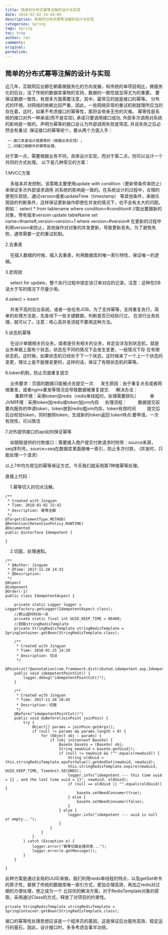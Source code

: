 ```yaml
---
title: 简单的分布式幂等注解的设计与实现
date: 2018-02-02 14:44:09
description: 简单的分布式幂等注解的设计与实现
categories: Spring
tags: Spring
toc: true
author: Yan
comments: 
original: 
permalink: 
---
```


## 简单的分布式幂等注解的设计与实现

近几年，互联网后台都在朝着微服务化的方向发展，和传统的单项目相比，微服务化的后台，没了传统的数据库事物的支持，数据的一致性就显得尤为的重要。
要保证数据一致性，有很多方面需要注意，其中，最常见的就是接口的幂等。
分布式的环境，对网络的依赖比较严重，因此，一些网络异常的重试机制就理所应当的存在着，这时，如果不考虑接口的幂等性，那将会带来无穷的灾难。
幂等性是系统的接口对外一种承诺(而不是实现), 承诺只要调用接口成功, 外部多次调用对系统的影响是一致的。声明为幂等的接口会认为外部调用失败是常态, 并且失败之后必然会有重试.
保证接口的幂等呢个，要从两个方面入手：

     一.接口本身设计成幂等的（根据业务实现）;
     二.对接口做额外的幂等处理。
    
对于第一点，需要根据业务不同，具体设计实现，而对于第二点，则可以设计一个共同的方式处理。
以下是几种常见的方案：

1.MVCC方案

&nbsp;&nbsp;&nbsp;&nbsp;多版本并发控制，该策略主要使用update with condition（更新带条件来防止）来保证多次外部请求调用
对系统的影响是一致的。在系统设计的过程中，合理的使用乐观锁，通过version或者updateTime（timestamp）
等其他条件，来做乐观锁的判断条件，这样保证更新操作即使在并发的情况下，也不会有太大的问题。
例如：
select * from tablename where condition=#condition# //取出要跟新的对象，带有版本versoin
update tableName set name=#name#,version=version+1 where version=#version#
在更新的过程中利用version来防止，其他操作对对象的并发更新，导致更新丢失。为了避免失败，通常需要一定的重试机制。

2.去重表

&nbsp;&nbsp;&nbsp;&nbsp;在插入数据的时候，插入去重表，利用数据库的唯一索引特性，保证唯一的逻辑。

3.悲观锁

&nbsp;&nbsp;&nbsp;&nbsp;select for update，整个执行过程中锁定该订单对应的记录。注意：这种在DB读大于写的情况下尽量少用。

4.select + insert

&nbsp;&nbsp;&nbsp;&nbsp;并发不高的后台系统，或者一些任务JOB，为了支持幂等，支持重复执行，简单的处理方法是，先查询下一些关键数据，判断是否已经执行过，
在进行业务处理，就可以了。注意：核心高并发流程不要用这种方法。

5.状态机幂等

&nbsp;&nbsp;&nbsp;&nbsp;在设计单据相关的业务，或者是任务相关的业务，肯定会涉及到状态机，就是业务单据上面有个状态，状态在不同的情况下会发生变更，一般情况下存
在有限状态机，这时候，如果状态机已经处于下一个状态，这时候来了一个上一个状态的变更，理论上是不能够变更的，这样的话，保证了有限状态机的幂等。

6.token机制，防止页面重复提交

&nbsp;&nbsp;&nbsp;&nbsp;业务要求：页面的数据只能被点击提交一次.
&nbsp;&nbsp;&nbsp;&nbsp;发生原因：由于重复点击或者网络重发，或者nginx重发等情况会导致数据被重复提交. 
&nbsp;&nbsp;&nbsp;&nbsp;解决办法：<br/>
&nbsp;&nbsp;&nbsp;&nbsp;&nbsp;&nbsp;&nbsp;&nbsp;集群环境：采用token加redis（redis单线程的，处理需要排队）
&nbsp;&nbsp;&nbsp;&nbsp;&nbsp;&nbsp;&nbsp;&nbsp;单JVM环境：采用token加redis或token加jvm内存
&nbsp;&nbsp;&nbsp;&nbsp;处理流程：
&nbsp;&nbsp;&nbsp;&nbsp;&nbsp;&nbsp;&nbsp;&nbsp;数据提交前要向服务的申请token，token放到redis或jvm内存，token有效时间
&nbsp;&nbsp;&nbsp;&nbsp;&nbsp;&nbsp;&nbsp;&nbsp;提交后后台校验token，同时删除token，生成新的token返回
token特点:要申请，一次有效性，可以限流 

7.对外提供接口的api如何保证幂等 

&nbsp;&nbsp;&nbsp;&nbsp;如银联提供的付款接口：需要接入商户提交付款请求时附带：source来源，seq序列号。source+seq在数据库里面做唯一索引，防止多次付款，
(并发时，只能处理一个请求)
    
以上7中均为常见的幂等保证方式，今天我们就采用第7种做幂等处理。

直接上代码：

&nbsp;&nbsp;&nbsp;&nbsp;1.幂等切入的切点注解。

    /**
     * Created with Jingyan
     * Time: 2018-01-02 15:42
     * Description: 幂等注解
     */
    @Target(ElementType.METHOD)
    @Retention(RetentionPolicy.RUNTIME)
    @Documented
    public @interface Idempotent {
    
    }
    
&nbsp;&nbsp;&nbsp;&nbsp;2.切面，处理通知。

    /**
     * @Author: Jingyan
     * @Time: 2017-11-28 14:32
     * @Description:
     */
    @Aspect
    @Component
    @Order(-1)
    public class IdempotentAspect {
    
        private static Logger logger = LoggerFactory.getLogger(IdempotentAspect.class);
        //默认超时时间一天
        private static final int UUID_KEEP_TIME = 86400;
        //获取stringRedisTemplate
        private StringRedisTemplate stringRedisTemplate = SpringContainer.getBean(StringRedisTemplate.class);
    
        /**
         * Created with Jingyan
         * Time: 2018-01-25 14:39
         * Description: 切点
         */
        @Pointcut("@annotation(com.framework.distributed.idempotent.aop.Idempotent)")
        public void idempotentPointCut() {
            logger.debug("idempotentPointCut()");
        }
    
        /**
         * Created with Jingyan
         * Time: 2017-11-28 18:45
         * Description：切面
         */
        @Before("idempotentPointCut()")
        public void doBefore(JoinPoint joinPoin) {
            try {
                Object[] params = joinPoin.getArgs();
                if (null != params && params.length > 0) {
                    for (Object obj : params) {
                        if (obj instanceof BaseVo) {
                            BaseVo baseVo = (BaseVo) obj;
                            String newUuid = baseVo.getUuid();
                            if (null != newUuid && !"".equals(newUuid)) {
                                String oldUuid = this.stringRedisTemplate.opsForValue().getAndSet(newUuid, newUuid);
                                this.stringRedisTemplate.expire(newUuid, UUID_KEEP_TIME, TimeUnit.SECONDS);
                                logger.info("idempotent --- this time uuid = {} , and the last time uuid = {}", newUuid, oldUuid);
                                if (null == oldUuid || "".equals(oldUuid)) {
                                    baseVo.setNeedConsumer(true);
                                } else {
                                    baseVo.setNeedConsumer(false);
                                }
                            } else {
                                logger.info("idempotent --- uuid is null or empty...");
                            }
                        }
                    }
                }
            } catch (Exception e) {
                logger.error("幂等切面处理异常...");
                logger.error(e.getMessage());
            }
        }
    
    }
    
此种方案是通过全局的UUID来做，我们利用reids单线程的特点，以及getSet命令的原子性，替换了传统的数据库唯一索引方式，更加合理高效，再加之redis对过期的方便处理，使之成为一个
比较优的解决方案。对于RedisTemplate对象的获取，采用通过Class的方式，释放了对项目的约束性。

    private StringRedisTemplate stringRedisTemplate = SpringContainer.getBean(StringRedisTemplate.class);
    
接口的幂等性处理思想应该是一个程序员的基因，这是保证后台服务高效、稳定运行的基石，因此，设计接口时，多多考虑会事半功倍。
